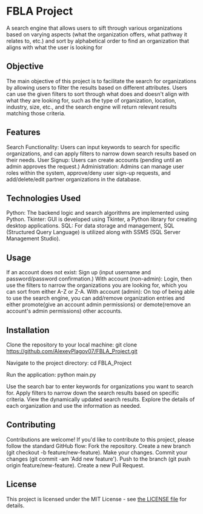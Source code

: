 # FBLA Project
A search engine that allows users to sift through various organizations based on varying aspects (what the organization offers, what pathway it relates to, etc.) and sort by alphabetical order to find an organization that aligns with what the user is looking for

## Objective
The main objective of this project is to facilitate the search for organizations by allowing users to filter the results based on different attributes. Users can use the given filters to sort through what does and doesn't align with what they are looking for, such as the type of organization, location, industry, size, etc., and the search engine will return relevant results matching those criteria.

## Features
Search Functionality: Users can input keywords to search for specific organizations, and can apply filters to narrow down search results based on their needs.
User Signup: Users can create accounts (pending until an admin approves the request.)
Administration: Admins can manage user roles within the system, approve/deny user sign-up requests, and add/delete/edit partner organizations in the database.

## Technologies Used
Python: The backend logic and search algorithms are implemented using Python.
Tkinter: GUI is developed using Tkinter, a Python library for creating desktop applications.
SQL: For data storage and management, SQL (Structured Query Language) is utilized along with SSMS (SQL Server Management Studio).

## Usage
If an account does not exist: Sign up (input username and password/password confirmation.)
With account (non-admin): Login, then use the filters to narrow the organizations you are looking for, which you can sort from either A-Z or Z-A.
With account (admin): On top of being able to use the search engine, you can add/remove organization entries and either promote(give an account admin permissions) or demote(remove an account's admin permissions) other accounts. 

## Installation
Clone the repository to your local machine:
git clone https://github.com/AlexeyPlagov07/FBLA_Project.git

Navigate to the project directory:
cd FBLA_Project

Run the application:
python main.py

Use the search bar to enter keywords for organizations you want to search for.
Apply filters to narrow down the search results based on specific criteria.
View the dynamically updated search results.
Explore the details of each organization and use the information as needed.

## Contributing
Contributions are welcome! If you'd like to contribute to this project, please follow the standard GitHub flow:
Fork the repository.
Create a new branch (git checkout -b feature/new-feature).
Make your changes.
Commit your changes (git commit -am 'Add new feature').
Push to the branch (git push origin feature/new-feature).
Create a new Pull Request.

## License
This project is licensed under the MIT License - see [the LICENSE file](https://choosealicense.com/licenses/mit/) for details.
